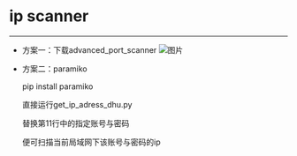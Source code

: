 #  ip scanner

---


- 方案一：下载advanced_port_scanner
  ![图片](https://user-images.githubusercontent.com/49506327/132463053-dd7aa13d-6803-4c4c-8990-108181710b2f.png)


- 方案二：paramiko

  pip install paramiko
  
  直接运行get_ip_adress_dhu.py
  
  替换第11行中的指定账号与密码
  
  便可扫描当前局域网下该账号与密码的ip
